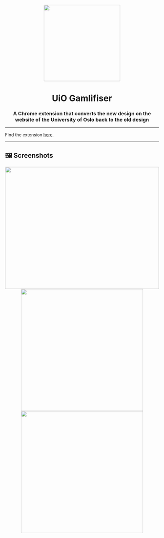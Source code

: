 
<p align="center">
  <img src="https://github.com/lukamo1996/UiOGamlifiser/assets/52632596/b88a82f0-63ba-43f8-b350-ab294bad5ae6" width="250">
  <h1 align="center">UiO Gamlifiser</h1>
  <h3 align="center">A Chrome extension that converts the new design on the website of the University of Oslo back to the old design</h3>
</p>

---

Find the extension [here](https://chrome.google.com/webstore/detail/uio-gamlifiser/fdaohkngabpiaegbfkoagajecddeclbi).

---

## 🖼️ Screenshots

<p align="center">
  <img src="https://github.com/lukamomc/UiOGamlifiser/assets/52632596/22595efc-882f-4d7d-9b1c-00bcdaef65e1" width="100%" height="400px">
  <img src="https://github.com/lukamo1996/UiOGamlifiser/assets/52632596/aa8443a6-f2eb-4faa-94c8-78736f14d431" width="400px" height="400px" >
  <img src="https://github.com/lukamo1996/UiOGamlifiser/assets/52632596/5b053daf-03c0-494c-b0a2-49a8b2937fc6" width="400px" height="400px">
</p>
